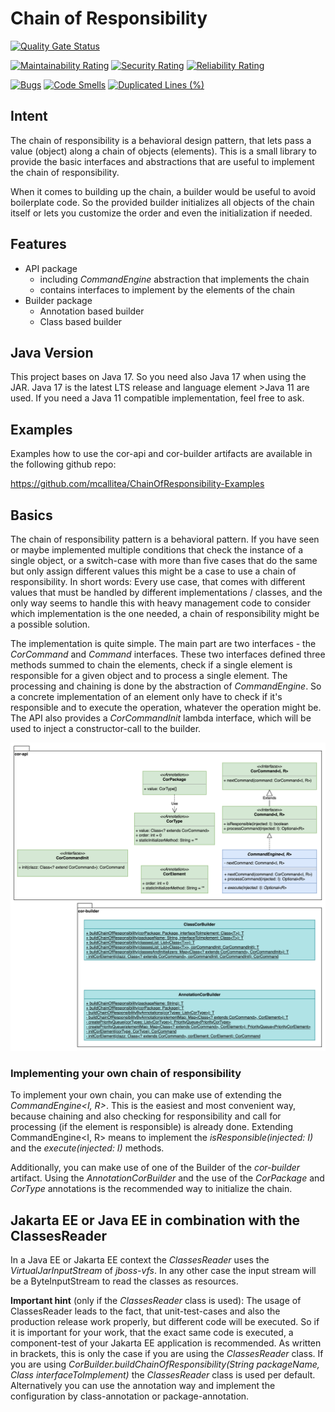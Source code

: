 # Chain of Responsibility

[![Quality Gate Status](https://sonarcloud.io/api/project_badges/measure?project=com.github.mcallitea%3Acor&metric=alert_status)](https://sonarcloud.io/summary/new_code?id=com.github.mcallitea%3Acor)

[![Maintainability Rating](https://sonarcloud.io/api/project_badges/measure?project=com.github.mcallitea%3Acor&metric=sqale_rating)](https://sonarcloud.io/summary/new_code?id=com.github.mcallitea%3Acor)
[![Security Rating](https://sonarcloud.io/api/project_badges/measure?project=com.github.mcallitea%3Acor&metric=security_rating)](https://sonarcloud.io/summary/new_code?id=com.github.mcallitea%3Acor)
[![Reliability Rating](https://sonarcloud.io/api/project_badges/measure?project=com.github.mcallitea%3Acor&metric=reliability_rating)](https://sonarcloud.io/summary/new_code?id=com.github.mcallitea%3Acor)

[![Bugs](https://sonarcloud.io/api/project_badges/measure?project=com.github.mcallitea%3Acor&metric=bugs)](https://sonarcloud.io/summary/new_code?id=com.github.mcallitea%3Acor)
[![Code Smells](https://sonarcloud.io/api/project_badges/measure?project=com.github.mcallitea%3Acor&metric=code_smells)](https://sonarcloud.io/summary/new_code?id=com.github.mcallitea%3Acor)
[![Duplicated Lines (%)](https://sonarcloud.io/api/project_badges/measure?project=com.github.mcallitea%3Acor&metric=duplicated_lines_density)](https://sonarcloud.io/summary/new_code?id=com.github.mcallitea%3Acor)

## Intent

The chain of responsibility is a behavioral design pattern, that lets pass a value (object) along a chain of objects
(elements). This is a small library to provide the basic interfaces and abstractions that are useful to implement the
chain of responsibility.

When it comes to building up the chain, a builder would be useful to avoid boilerplate code. So the provided builder
initializes all objects of the chain itself or lets you customize the order and even the initialization if needed.

## Features

- API package
    - including _CommandEngine_ abstraction that implements the chain
    - contains interfaces to implement by the elements of the chain
- Builder package
    - Annotation based builder
    - Class based builder

## Java Version

This project bases on Java 17. So you need also Java 17 when using the JAR. Java 17 is the latest LTS release and
language element >Java 11 are used. If you need a Java 11 compatible implementation, feel free to ask.

## Examples

Examples how to use the cor-api and cor-builder artifacts are available in the following github repo:

https://github.com/mcallitea/ChainOfResponsibility-Examples

## Basics
The chain of responsibility pattern is a behavioral pattern. If you have seen or maybe implemented multiple conditions 
that check the instance of a single object, or a switch-case with more than five cases that do the same but only assign
different values this might be a case to use a chain of responsibility. In short words: Every use case, that comes with
different values that must be handled by different implementations / classes, and the only way seems to handle this with 
heavy management code to consider which implementation is the one needed, a chain of responsibility might be a possible 
solution.

The implementation is quite simple. The main part are two interfaces - the _CorCommand_ and _Command_ interfaces. These
two interfaces defined three methods summed to chain the elements, check if a single element is responsible for a given
object and to process a single element. The processing and chaining is done by the abstraction of _CommandEngine_. So 
a concrete implementation of an element only have to check if it's responsible and to execute the operation, whatever 
the operation might be.
The API also provides a _CorCommandInit_ lambda interface, which will be used to inject a constructor-call to the builder.

![](./doc/COR_UML.drawio.png)

### Implementing your own chain of responsibility
To implement your own chain, you can make use of extending the _CommandEngine<I, R>_. This is the easiest and most 
convenient way, because chaining and also checking for responsibility and call for processing (if the element is 
responsible) is already done. Extending CommandEngine<I, R> means to implement the _isResponsible(injected: I)_ and the 
_execute(injected: I)_ methods.

Additionally, you can make use of one of the Builder of the _cor-builder_ artifact. Using the _AnnotationCorBuilder_ and 
the use of the _CorPackage_ and _CorType_ annotations is the recommended way to initialize the chain.

## Jakarta EE or Java EE in combination with the ClassesReader

In a Java EE or Jakarta EE context the _ClassesReader_ uses the _VirtualJarInputStream_ of _jboss-vfs_. In any other
case the input stream will be a ByteInputStream to read the classes as resources.

**Important hint** (only if the _ClassesReader_ class is used): The usage of ClassesReader leads to the fact, that
unit-test-cases and also the production release work properly, but different code will be executed. So if it is
important for your work, that the exact same code is executed, a component-test of your Jakarta EE application is
recommended. As written in brackets, this is only the case if you are using the _ClassesReader_ class. If you are using
_CorBuilder.buildChainOfResponsibility(String packageName, Class<T> interfaceToImplement)_ the
_ClassesReader_ class is used per default. Alternatively you can use the annotation way and implement the configuration
by class-annotation or package-annotation.
